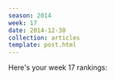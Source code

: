 ```yaml
---
season: 2014
week: 17
date: 2014-12-30
collection: articles
template: post.html
---
```


Here's your week 17 rankings:
